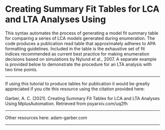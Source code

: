 # Creating Summary Fit Tables for LCA and LTA Analyses Using

This syntax automates the process of generating a model fit summary table for comparing a series of LCA models generated during enumeration. The code produces a publication read table that approximately adheres to APA formatting guidelines. Included in the table is the exhaustive set of fit indices recommended as current best practice for making enumeration decisions based on simulations by Nylund et al., 2007. A separate example is provided below to demonstrate the procedure for an LTA analysis with two time points.

***

If using this tutorial to produce tables for publication it would be greatly appreciated if you cite this resource using the citation provided here:

Garber, A. C. (2021). Creating Summary Fit Tables for LCA and LTA Analyses Using MplusAutomation.
Retrieved from psyarxiv.com/uq2fh

***

Other resources here: adam-garber.com

***